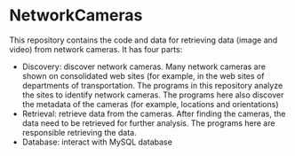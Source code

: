 # NetworkCameras

This repository contains the code and data for retrieving data (image and video) from network cameras. It has four parts:

* Discovery: discover network cameras. Many network cameras are shown on consolidated web sites (for example, in the web sites of departments of transportation. The programs in this repository analyze the sites to identify network cameras. The programs here also discover the metadata of the cameras (for example, locations and orientations)
* Retrieval: retrieve data from the cameras. After finding the cameras, the data need to be retrieved for further analysis. The programs here are responsible retrieving the data. 
* Database: interact with MySQL database
